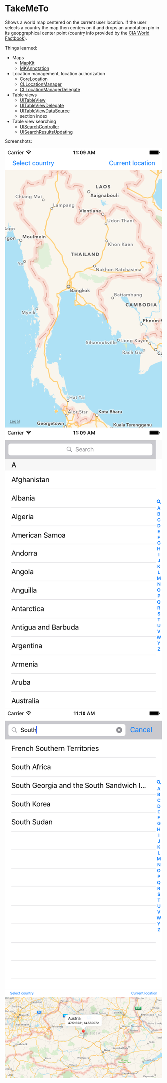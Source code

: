 # TakeMeTo

Shows a world map centered on the current user location. If the user selects a country the map then centers on it and drops an annotation pin in its geopgraphical center point (country info provided by the [CIA World Factbook](https://www.cia.gov/library/publications/the-world-factbook/)).

Things learned:

* Maps
  * [MapKit](https://developer.apple.com/library/ios/documentation/MapKit/Reference/MapKit_Framework_Reference/)
  * [MKAnnotation](https://developer.apple.com/library/ios/documentation/MapKit/Reference/MKAnnotation_Protocol/index.html#//apple_ref/occ/intf/MKAnnotation)
* Location management, location authorization
  * [CoreLocation](https://developer.apple.com/library/ios/documentation/CoreLocation/Reference/CoreLocation_Framework/)
  * [CLLocationManager](https://developer.apple.com/library/ios/documentation/CoreLocation/Reference/CLLocationManager_Class/index.html#//apple_ref/occ/cl/CLLocationManager)
  * [CLLocationManagerDelegate](https://developer.apple.com/library/ios/documentation/CoreLocation/Reference/CLLocationManagerDelegate_Protocol/index.html#//apple_ref/occ/intf/CLLocationManagerDelegate)
* Table views
  * [UITableView](https://developer.apple.com/library/ios/documentation/UIKit/Reference/UITableView_Class/)
  * [UITableViewDelegate](https://developer.apple.com/library/ios/documentation/UIKit/Reference/UITableViewDelegate_Protocol/)
  * [UITableViewDataSource](https://developer.apple.com/library/ios/documentation/UIKit/Reference/UITableViewDataSource_Protocol/)
  * section index
* Table view searching
  * [UISearchController](https://developer.apple.com/library/ios/documentation/UIKit/Reference/UISearchController/)
  * [UISearchResultsUpdating](https://developer.apple.com/library/ios/documentation/UIKit/Reference/UISearchResultsUpdating_ClassRef/)

Screenshots:

![TakeMeTo](/TakeMeTo/screenshots/takemeto.png?raw=true)
![TakeMeTo country list](/TakeMeTo/screenshots/takemeto_countries.png?raw=true)
![TakeMeTo country search](/TakeMeTo/screenshots/takemeto_search.png?raw=true)
![TakeMeTo country search](/TakeMeTo/screenshots/takemeto_pin.png?raw=true)
